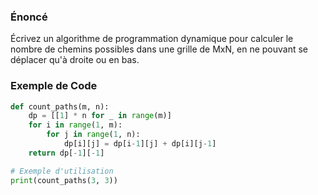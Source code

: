 ### Énoncé

Écrivez un algorithme de programmation dynamique pour calculer le nombre de chemins possibles dans une grille de MxN, en ne pouvant se déplacer qu'à droite ou en bas.

### Exemple de Code

```python
def count_paths(m, n):
    dp = [[1] * n for _ in range(m)]
    for i in range(1, m):
        for j in range(1, n):
            dp[i][j] = dp[i-1][j] + dp[i][j-1]
    return dp[-1][-1]

# Exemple d'utilisation
print(count_paths(3, 3))
```
